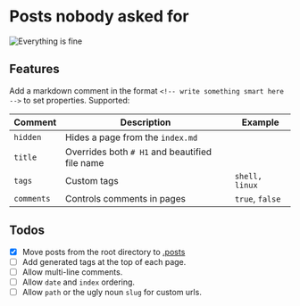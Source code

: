 # Posts nobody asked for

![Everything is fine](https://img.shields.io/badge/This_shit_is_amazing-Even_more_amazing:_you_are_reading_this!-brightgreen)


## Features

Add a markdown comment in the format `<!-- write something smart here -->`
to set properties. Supported:

| Comment    | Description                                    | Example          |
|------------|------------------------------------------------|------------------|
| `hidden`   | Hides a page from the `index.md`               |                  |
| `title`    | Overrides both `# H1` and beautified file name |                  |
| `tags`     | Custom tags                                    | `shell, linux`   |
| `comments` | Controls comments in pages                     | `true`, `false`  |



## Todos

- [x] Move posts from the root directory to [.posts](.posts)
- [ ] Add generated tags at the top of each page.
- [ ] Allow multi-line comments.
- [ ] Allow `date` and `index` ordering.
- [ ] Allow `path` or the ugly noun `slug` for custom urls.
